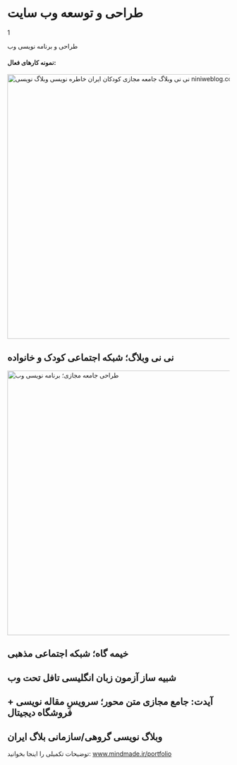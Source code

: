 # طراحی و توسعه وب سایت
1
<p>
طراحی و برنامه نویسی وب
</p>

<h4>
نمونه کارهای فعال:
</h4>

  <img src="https://mindmade.ir/thm/up/niniweblog-screen-1400.jpg?1" alt="نی نی وبلاگ جامعه مجازی کودکان ایران خاطره نویسی وبلاگ نویسی niniweblog.com" style="width:600px;">

<h2>
  نی نی وبلاگ؛ شبکه اجتماعی کودک و خانواده
</h2>

<img src="https://mindmade.ir/thm/up/kheimegah-screen-1400.jpg?1400" alt="طراحی جامعه مجازی؛ برنامه نویسی وب" style="width:600px;">

<h2>
  خیمه گاه؛ شبکه اجتماعی مذهبی
</h2>

<h2>
  شبیه ساز آزمون زبان انگلیسی تافل تحت وب
</h2>

<h2>
  آیدت: جامع مجازی متن محور؛ سرویسِ مقاله نویسی + فروشگاه دیجیتال
</h2>

<h2>
  وبلاگ نویسی گروهی/سازمانی بلاگ ایران
</h2>

توضیحات تکمیلی را اینجا بخوانید:
www.mindmade.ir/portfolio
